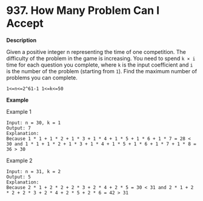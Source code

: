 # 937. How Many Problem Can I Accept

**Description**


Given a positive integer n representing the time of one competition. The difficulty of the problem in the game is increasing. You need to spend `k × i` time for each question you complete, where `k` is the input coefficient and `i` is the number of the problem (starting from `1`). Find the maximum number of problems you can complete.

`1<=n<=2^61-1 1<=k<=50`


**Example**

Example 1

```
Input: n = 30, k = 1
Output: 7
Explanation:
Because 1 * 1 + 1 * 2 + 1 * 3 + 1 * 4 + 1 * 5 + 1 * 6 + 1 * 7 = 28 < 30 and 1 * 1 + 1 * 2 + 1 * 3 + 1 * 4 + 1 * 5 + 1 * 6 + 1 * 7 + 1 * 8 = 36 > 30
```

Example 2

```
Input: n = 31, k = 2
Output: 5
Explanation:
Because 2 * 1 + 2 * 2 + 2 * 3 + 2 * 4 + 2 * 5 = 30 < 31 and 2 * 1 + 2 * 2 + 2 * 3 + 2 * 4 + 2 * 5 + 2 * 6 = 42 > 31
```

